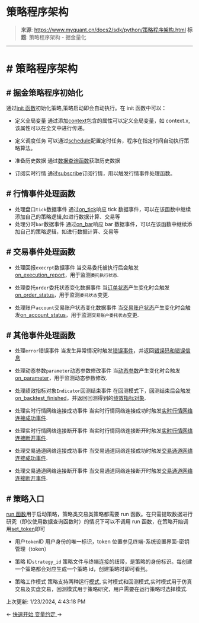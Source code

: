 # 策略程序架构

> **来源**: https://www.myquant.cn/docs2/sdk/python/策略程序架构.html
> **标题**: 策略程序架构 - 掘金量化

---

# # 策略程序架构

## # 掘金策略程序初始化

通过[init 函数](/docs2/sdk/python/API介绍/基本函数.html#init-初始化策略)初始化策略,策略启动即会自动执行。在 init 函数中可以：

  * 定义全局变量 通过添加[context](/docs2/sdk/python/变量约定.html#context-上下文对象)包含的属性可以定义全局变量，如 context.x,该属性可以在全文中进行传递。

  * 定义调度任务 可以通过[schedule](/docs2/sdk/python/API介绍/基本函数.html#schedule-定时任务配置)配置定时任务，程序在指定时间自动执行策略算法。

  * 准备历史数据 通过[数据查询函数](/docs2/sdk/python/API介绍/通用数据函数（免费）.html#get-symbol-infos-查询标的基本信息)获取历史数据

  * 订阅实时行情 通过[subscribe](/docs2/sdk/python/API介绍/数据订阅.html#subscribe-行情订阅)订阅行情，用以触发行情事件处理函数。

## # 行情事件处理函数

  * 处理盘口`tick`数据事件 通过[on_tick](/docs2/sdk/python/API介绍/数据事件.html#on-tick-tick-数据推送事件)响应 tick 数据事件，可以在该函数中继续添加自己的策略逻辑,如进行数据计算、交易等
  * 处理分时`bar`数据事件 通过[on_bar](/docs2/sdk/python/API介绍/数据事件.html#on-bar-bar-数据推送事件)响应 bar 数据事件，可以在该函数中继续添加自己的策略逻辑，如进行数据计算、交易等

## # 交易事件处理函数

  * 处理回报`execrpt`数据事件 当交易委托被执行后会触发[on_execution_report](/docs2/sdk/python/API介绍/交易事件.html#on-execution-report-委托执行回报事件)，用于监测`委托执行状态`.

  * 处理委托`order`委托状态变化数据事件 当[订单状态](/docs2/sdk/python/枚举常量.html#orderstatus委托状态)产生变化时会触发[on_order_status](/docs2/sdk/python/API介绍/交易事件.html#on-order-status-委托状态更新事件)，用于监测`委托状态`变更.

  * 处理账户`account`交易账户状态变化数据事件 当[交易账户状态](/docs2/sdk/python/枚举常量.html#accountstatus交易账户状态)产生变化时会触发[on_account_status](/docs2/sdk/python/API介绍/交易事件.html#on-account-status-交易账户状态更新事件)，用于监测`交易账户委托状态`变更.

## # 其他事件处理函数

  * 处理`error`错误事件 当发生异常情况时触发[错误事件](/docs2/sdk/python/API介绍/其他事件.html#on-error-错误事件)，并返回[错误码和错误信息](/docs2/sdk/python/错误码.html#错误码)

  * 处理动态参数`parameter`动态参数修改事件 当[动态参数](/docs2/sdk/python/API介绍/动态参数.html#add-parameter-增加动态参数)产生变化时会触发[on_parameter](/docs2/sdk/python/API介绍/动态参数.html#on-parameter-动态参数修改事件推送)，用于监测动态参数修改.

  * 处理绩效指标对象`Indicator`回测结束事件 在回测模式下，回测结束后会触发[on_backtest_finished](/docs2/sdk/python/API介绍/其他事件.html#on-backtest-finished-回测结束事件)，并返回回测得到的[绩效指标对象](/docs2/sdk/python/数据结构.html#indicator-绩效指标对象).

  * 处理实时行情网络连接成功事件 当实时行情网络连接成功时触发[实时行情网络连接成功事件](/docs2/sdk/python/API介绍/其他事件.html#on-market-data-connected-实时行情网络连接成功事件).

  * 处理实时行情网络连接断开事件 当实时行情网络连接断开时触发[实时行情网络连接断开事件](/docs2/sdk/python/API介绍/其他事件.html#on-market-data-disconnected-实时行情网络连接断开事件).

  * 处理交易通道网络连接成功事件 当交易通道网络连接成功时触发[交易通道网络连接成功事件](/docs2/sdk/python/API介绍/其他事件.html#on-trade-data-connected-交易通道网络连接成功事件).

  * 处理交易通道网络连接断开事件 当交易通道网络连接断开时触发[交易通道网络连接断开事件](/docs2/sdk/python/API介绍/其他事件.html#on-trade-data-disconnected-交易通道网络连接断开事件).

## # 策略入口

[run 函数](/docs2/sdk/python/API介绍/基本函数.html#run-运行策略)用于启动策略，策略类交易类策略都需要 run 函数。在只需提取数据进行研究（即仅使用数据查询函数时）的情况下可以不调用 run 函数，在策略开始调用[set_token](/docs2/sdk/python/API介绍/其他函数.html#set-token-设置-token)即可

  * 用户`token`ID 用户身份的唯一标识，token 位置参见终端-系统设置界面-密钥管理（token）

  * 策略 ID`strategy_id` 策略文件与终端连接的纽带，是策略的身份标识。每创建一个策略都会对应生成一个策略 id，创建策略时即可看到。

  * 策略工作模式 策略支持两种运行[模式](/docs2/sdk/python/变量约定.html#mode-模式选择), 实时模式和回测模式,实时模式用于仿真交易及实盘交易，回测模式用于策略研究，用户需要在运行策略时选择模式.

上次更新: 1/23/2024, 4:43:18 PM

← [ 快速开始 ](/docs2/sdk/python/快速开始.html) [ 变量约定 ](/docs2/sdk/python/变量约定.html) → 

